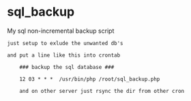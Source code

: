 # sql_backup
My sql non-incremental backup script
	
	just setup to exlude the unwanted db's
	
	and put a line like this into crontab
		
		### backup the sql database ###
		
		12 03 * * *  /usr/bin/php /root/sql_backup.php

		and on other server just rsync the dir from other cron


